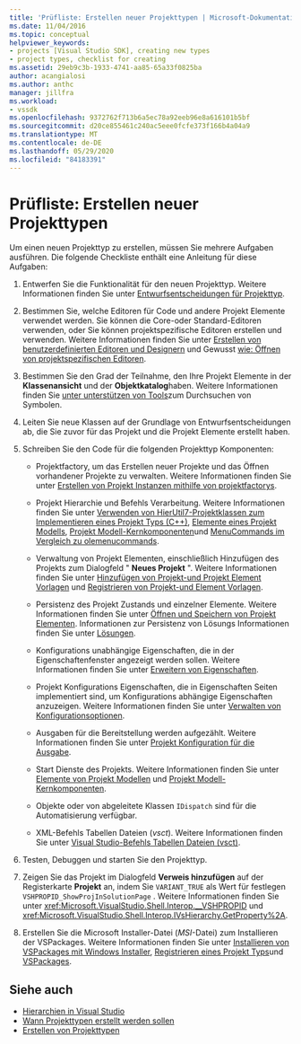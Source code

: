 ```yaml
---
title: 'Prüfliste: Erstellen neuer Projekttypen | Microsoft-Dokumentation'
ms.date: 11/04/2016
ms.topic: conceptual
helpviewer_keywords:
- projects [Visual Studio SDK], creating new types
- project types, checklist for creating
ms.assetid: 29eb9c3b-1933-4741-aa85-65a33f0825ba
author: acangialosi
ms.author: anthc
manager: jillfra
ms.workload:
- vssdk
ms.openlocfilehash: 9372762f713b6a5ec78a92eeb96e8a616101b5bf
ms.sourcegitcommit: d20ce855461c240ac5eee0fcfe373f166b4a04a9
ms.translationtype: MT
ms.contentlocale: de-DE
ms.lasthandoff: 05/29/2020
ms.locfileid: "84183391"
---
```

# <a name="checklist-create-new-project-types"></a>Prüfliste: Erstellen neuer Projekttypen
Um einen neuen Projekttyp zu erstellen, müssen Sie mehrere Aufgaben ausführen. Die folgende Checkliste enthält eine Anleitung für diese Aufgaben:

1. Entwerfen Sie die Funktionalität für den neuen Projekttyp. Weitere Informationen finden Sie unter [Entwurfsentscheidungen für Projekttyp](../../extensibility/internals/project-type-design-decisions.md).

2. Bestimmen Sie, welche Editoren für Code und andere Projekt Elemente verwendet werden. Sie können die Core-oder Standard-Editoren verwenden, oder Sie können projektspezifische Editoren erstellen und verwenden. Weitere Informationen finden Sie unter [Erstellen von benutzerdefinierten Editoren und Designern](../../extensibility/creating-custom-editors-and-designers.md) und Gewusst [wie: Öffnen von projektspezifischen Editoren](../../extensibility/how-to-open-project-specific-editors.md).

3. Bestimmen Sie den Grad der Teilnahme, den Ihre Projekt Elemente in der **Klassenansicht** und der **Objektkatalog**haben. Weitere Informationen finden Sie [unter unterstützen von Tools](../../extensibility/internals/supporting-symbol-browsing-tools.md)zum Durchsuchen von Symbolen.

4. Leiten Sie neue Klassen auf der Grundlage von Entwurfsentscheidungen ab, die Sie zuvor für das Projekt und die Projekt Elemente erstellt haben.

5. Schreiben Sie den Code für die folgenden Projekttyp Komponenten:

    - Projektfactory, um das Erstellen neuer Projekte und das Öffnen vorhandener Projekte zu verwalten. Weitere Informationen finden Sie unter [Erstellen von Projekt Instanzen mithilfe von projektfactorys](../../extensibility/internals/creating-project-instances-by-using-project-factories.md).

    - Projekt Hierarchie und Befehls Verarbeitung. Weitere Informationen finden Sie unter [Verwenden von HierUtil7-Projektklassen zum Implementieren eines Projekt Typs (C++)](https://msdn.microsoft.com/library/a5c16a09-94a2-46ef-87b5-35b815e2f346), [Elemente eines Projekt Modells](../../extensibility/internals/elements-of-a-project-model.md), [Projekt Modell-Kernkomponenten](../../extensibility/internals/project-model-core-components.md)und [MenuCommands im Vergleich zu olemenucommands](/visualstudio/misc/menucommands-vs-olemenucommands?view=vs-2015).

    - Verwaltung von Projekt Elementen, einschließlich Hinzufügen des Projekts zum Dialogfeld " **Neues Projekt** ". Weitere Informationen finden Sie unter [Hinzufügen von Projekt-und Projekt Element Vorlagen](../../extensibility/internals/adding-project-and-project-item-templates.md) und [Registrieren von Projekt-und Element Vorlagen](../../extensibility/internals/registering-project-and-item-templates.md).

    - Persistenz des Projekt Zustands und einzelner Elemente. Weitere Informationen finden Sie unter [Öffnen und Speichern von Projekt Elementen](../../extensibility/internals/opening-and-saving-project-items.md). Informationen zur Persistenz von Lösungs Informationen finden Sie unter [Lösungen](../../extensibility/internals/solutions-overview.md).

    - Konfigurations unabhängige Eigenschaften, die in der Eigenschaftenfenster angezeigt werden sollen. Weitere Informationen finden Sie unter [Erweitern von Eigenschaften](../../extensibility/internals/extending-properties.md).

    - Projekt Konfigurations Eigenschaften, die in Eigenschaften Seiten implementiert sind, um Konfigurations abhängige Eigenschaften anzuzeigen. Weitere Informationen finden Sie unter [Verwalten von Konfigurationsoptionen](../../extensibility/internals/managing-configuration-options.md).

    - Ausgaben für die Bereitstellung werden aufgezählt. Weitere Informationen finden Sie unter [Projekt Konfiguration für die Ausgabe](../../extensibility/internals/project-configuration-for-output.md).

    - Start Dienste des Projekts. Weitere Informationen finden Sie unter [Elemente von Projekt Modellen](../../extensibility/internals/elements-of-a-project-model.md) und [Projekt Modell-Kernkomponenten](../../extensibility/internals/project-model-core-components.md).

    - Objekte oder von abgeleitete Klassen `IDispatch` sind für die Automatisierung verfügbar.

    - XML-Befehls Tabellen Dateien (*vsct*). Weitere Informationen finden Sie unter [Visual Studio-Befehls Tabellen Dateien (vsct)](../../extensibility/internals/visual-studio-command-table-dot-vsct-files.md).

6. Testen, Debuggen und starten Sie den Projekttyp.

7. Zeigen Sie das Projekt im Dialogfeld **Verweis hinzufügen** auf der Registerkarte **Projekt** an, indem Sie `VARIANT_TRUE` als Wert für festlegen `VSHPROPID_ShowProjInSolutionPage` . Weitere Informationen finden Sie unter <xref:Microsoft.VisualStudio.Shell.Interop.__VSHPROPID> und <xref:Microsoft.VisualStudio.Shell.Interop.IVsHierarchy.GetProperty%2A>.

8. Erstellen Sie die Microsoft Installer-Datei (*MSI*-Datei) zum Installieren der VSPackages. Weitere Informationen finden Sie unter [Installieren von VSPackages mit Windows Installer](../../extensibility/internals/installing-vspackages-with-windows-installer.md), [Registrieren eines Projekt Typs](../../extensibility/internals/registering-a-project-type.md)und [VSPackages](../../extensibility/internals/vspackages.md).

## <a name="see-also"></a>Siehe auch
- [Hierarchien in Visual Studio](../../extensibility/internals/hierarchies-in-visual-studio.md)
- [Wann Projekttypen erstellt werden sollen](../../extensibility/internals/when-to-create-project-types.md)
- [Erstellen von Projekttypen](../../extensibility/internals/creating-project-types.md)
